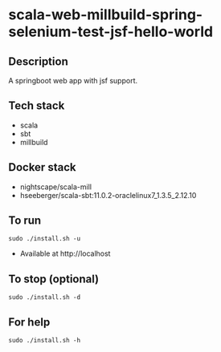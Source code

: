 # scala-web-millbuild-spring-selenium-test-jsf-hello-world

## Description
A springboot web app with jsf support.

## Tech stack
- scala
- sbt
- millbuild

## Docker stack
- nightscape/scala-mill
- hseeberger/scala-sbt:11.0.2-oraclelinux7_1.3.5_2.12.10

## To run
`sudo ./install.sh -u`
- Available at http://localhost

## To stop (optional)
`sudo ./install.sh -d`

## For help
`sudo ./install.sh -h`
